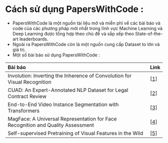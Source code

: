 # Cách sử dụng PapersWithCode :

  - PapersWithCode là một nguồn tài liệu mở và miễn phí về các bài báo và code của các phương pháp mới nhất trong lĩnh vực Machine Learning và Deep Learning được tổng hợp theo chủ đề và sắp xếp theo State-of-the-art leaderboards.
  -  Ngoài ra PapersWithCode còn là một nguồn cung cấp Dataset to lớn và giá trị.
  -  Một số bài báo sử dụng PapersWithCode :
  
  |Bài báo                                                                    |Link    |
|:----------------------------------------------------------------------------------|:-------|
|Involution: Inverting the Inherence of Convolution for Visual Recognition          |[[1]](https://paperswithcode.com/paper/involution-inverting-the-inherence-of#code*)|
|CUAD: An Expert-Annotated NLP Dataset for Legal Contract Review                    |[[2]](https://paperswithcode.com/paper/cuad-an-expert-annotated-nlp-dataset-for)   |
|End-to-End Video Instance Segmentation with Transformers                           |[[3]](https://paperswithcode.com/paper/end-to-end-video-instance-segmentation-with)|
|MagFace: A Universal Representation for Face Recognition and Quality Assessment    |[[4]](https://paperswithcode.com/paper/magface-a-universal-representation-for-face)|
|Self-supervised Pretraining of Visual Features in the Wild                         |[[5]](https://paperswithcode.com/paper/self-supervised-pretraining-of-visual)      |

